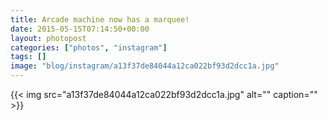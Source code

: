 ```yaml
---
title: Arcade machine now has a marquee!
date: 2015-05-15T07:14:50+00:00
layout: photopost
categories: ["photos", "instagram"]
tags: []
image: "blog/instagram/a13f37de84044a12ca022bf93d2dcc1a.jpg"
---
```


{{< img src="a13f37de84044a12ca022bf93d2dcc1a.jpg" alt="" caption="" >}}




